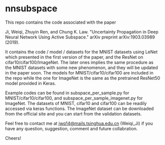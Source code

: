 # nnsubspace
This repo contains the code associated with the paper

Ji, Weiqi, Zhuyin Ren, and Chung K. Law. "Uncertainty Propagation in Deep Neural Network Using Active Subspace." arXiv preprint arXiv:1903.03989 (2019).

It contains the code / model / datasets for the MNIST datasets using LeNet which presented in the first version of the paper, and the ResNet on cifar10/cifar100/ImageNet. The later ones implies the same procedure as the MNIST datasets with some new phenomenon, and they will be updated in the paper soon. The models for MNIST/cifar10/cifar100 are included in the repo while the one for ImageNet is the same as the pretrained ResNet50 model provided in Keras.

Example codes can be found in subspace_per_sample.py for MNIST/cifar10/cifar100, and subspace_per_sample_imagenet.py for ImageNet. The datasets of MNIST, cifar10 and cifar100 can be readily accessed via keras functions. The ImageNet dataset can be downloaded from the official site and you can start from the validation datasets.

Feel free to contact me at jwq14@mails.tsinghua.edu.cn (Weiqi_Ji) if you have any question, suggestion, comment and future collabration.

Cheers!
